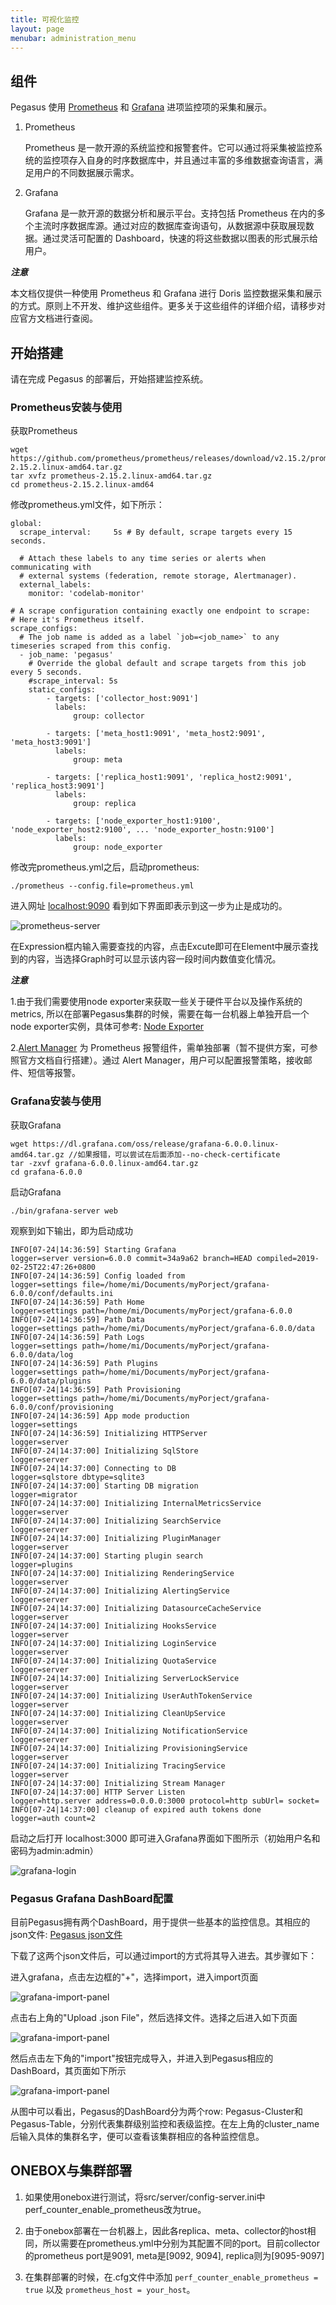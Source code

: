 ```yaml
---
title: 可视化监控
layout: page
menubar: administration_menu
---
```


## 组件

Pegasus 使用 [Prometheus](https://prometheus.io/) 和 [Grafana](https://grafana.com/) 进项监控项的采集和展示。

1. Prometheus

    Prometheus 是一款开源的系统监控和报警套件。它可以通过将采集被监控系统的监控项存入自身的时序数据库中，并且通过丰富的多维数据查询语言，满足用户的不同数据展示需求。

2. Grafana

    Grafana 是一款开源的数据分析和展示平台。支持包括 Prometheus 在内的多个主流时序数据库源。通过对应的数据库查询语句，从数据源中获取展现数据。通过灵活可配置的 Dashboard，快速的将这些数据以图表的形式展示给用户。

***注意***

本文档仅提供一种使用 Prometheus 和 Grafana 进行 Doris 监控数据采集和展示的方式。原则上不开发、维护这些组件。更多关于这些组件的详细介绍，请移步对应官方文档进行查阅。

## 开始搭建

请在完成 Pegasus 的部署后，开始搭建监控系统。

### Prometheus安装与使用

获取Prometheus
```
wget https://github.com/prometheus/prometheus/releases/download/v2.15.2/prometheus-2.15.2.linux-amd64.tar.gz
tar xvfz prometheus-2.15.2.linux-amd64.tar.gz
cd prometheus-2.15.2.linux-amd64
```

修改prometheus.yml文件，如下所示： 
```
global:
  scrape_interval:     5s # By default, scrape targets every 15 seconds.

  # Attach these labels to any time series or alerts when communicating with
  # external systems (federation, remote storage, Alertmanager).
  external_labels:
    monitor: 'codelab-monitor'

# A scrape configuration containing exactly one endpoint to scrape:
# Here it's Prometheus itself.
scrape_configs:
  # The job name is added as a label `job=<job_name>` to any timeseries scraped from this config.
  - job_name: 'pegasus'
    # Override the global default and scrape targets from this job every 5 seconds.
    #scrape_interval: 5s
    static_configs:
        - targets: ['collector_host:9091']
          labels:
              group: collector

        - targets: ['meta_host1:9091', 'meta_host2:9091', 'meta_host3:9091']
          labels:
              group: meta

        - targets: ['replica_host1:9091', 'replica_host2:9091', 'replica_host3:9091']
          labels:
              group: replica

        - targets: ['node_exporter_host1:9100', 'node_exporter_host2:9100', ... 'node_exporter_hostn:9100']
          labels:
              group: node_exporter

```

修改完prometheus.yml之后，启动prometheus:
```
./prometheus --config.file=prometheus.yml
```

进入网址 [localhost:9090](http://localhost:9090) 看到如下界面即表示到这一步为止是成功的。

![prometheus-server](/assets/images/prometheus-server.png)

在Expression框内输入需要查找的内容，点击Excute即可在Element中展示查找到的内容，当选择Graph时可以显示该内容一段时间内数值变化情况。


***注意***

1.由于我们需要使用node exporter来获取一些关于硬件平台以及操作系统的metrics, 所以在部署Pegasus集群的时候，需要在每一台机器上单独开启一个node exporter实例，具体可参考: [Node Exporter](https://github.com/prometheus/node_exporter)

2.[Alert Manager](https://github.com/prometheus/alertmanager) 为 Prometheus 报警组件，需单独部署（暂不提供方案，可参照官方文档自行搭建）。通过 Alert Manager，用户可以配置报警策略，接收邮件、短信等报警。


### Grafana安装与使用

获取Grafana
```
wget https://dl.grafana.com/oss/release/grafana-6.0.0.linux-amd64.tar.gz //如果报错，可以尝试在后面添加--no-check-certificate
tar -zxvf grafana-6.0.0.linux-amd64.tar.gz
cd grafana-6.0.0
```

启动Grafana
```
./bin/grafana-server web
```

观察到如下输出，即为启动成功

```Linux
INFO[07-24|14:36:59] Starting Grafana                         logger=server version=6.0.0 commit=34a9a62 branch=HEAD compiled=2019-02-25T22:47:26+0800
INFO[07-24|14:36:59] Config loaded from                       logger=settings file=/home/mi/Documents/myPorject/grafana-6.0.0/conf/defaults.ini
INFO[07-24|14:36:59] Path Home                                logger=settings path=/home/mi/Documents/myPorject/grafana-6.0.0
INFO[07-24|14:36:59] Path Data                                logger=settings path=/home/mi/Documents/myPorject/grafana-6.0.0/data
INFO[07-24|14:36:59] Path Logs                                logger=settings path=/home/mi/Documents/myPorject/grafana-6.0.0/data/log
INFO[07-24|14:36:59] Path Plugins                             logger=settings path=/home/mi/Documents/myPorject/grafana-6.0.0/data/plugins
INFO[07-24|14:36:59] Path Provisioning                        logger=settings path=/home/mi/Documents/myPorject/grafana-6.0.0/conf/provisioning
INFO[07-24|14:36:59] App mode production                      logger=settings
INFO[07-24|14:36:59] Initializing HTTPServer                  logger=server
INFO[07-24|14:37:00] Initializing SqlStore                    logger=server
INFO[07-24|14:37:00] Connecting to DB                         logger=sqlstore dbtype=sqlite3
INFO[07-24|14:37:00] Starting DB migration                    logger=migrator
INFO[07-24|14:37:00] Initializing InternalMetricsService      logger=server
INFO[07-24|14:37:00] Initializing SearchService               logger=server
INFO[07-24|14:37:00] Initializing PluginManager               logger=server
INFO[07-24|14:37:00] Starting plugin search                   logger=plugins
INFO[07-24|14:37:00] Initializing RenderingService            logger=server
INFO[07-24|14:37:00] Initializing AlertingService             logger=server
INFO[07-24|14:37:00] Initializing DatasourceCacheService      logger=server
INFO[07-24|14:37:00] Initializing HooksService                logger=server
INFO[07-24|14:37:00] Initializing LoginService                logger=server
INFO[07-24|14:37:00] Initializing QuotaService                logger=server
INFO[07-24|14:37:00] Initializing ServerLockService           logger=server
INFO[07-24|14:37:00] Initializing UserAuthTokenService        logger=server
INFO[07-24|14:37:00] Initializing CleanUpService              logger=server
INFO[07-24|14:37:00] Initializing NotificationService         logger=server
INFO[07-24|14:37:00] Initializing ProvisioningService         logger=server
INFO[07-24|14:37:00] Initializing TracingService              logger=server
INFO[07-24|14:37:00] Initializing Stream Manager 
INFO[07-24|14:37:00] HTTP Server Listen                       logger=http.server address=0.0.0.0:3000 protocol=http subUrl= socket=
INFO[07-24|14:37:00] cleanup of expired auth tokens done      logger=auth count=2
```

启动之后打开 localhost:3000 即可进入Grafana界面如下图所示（初始用户名和密码为admin:admin）

![grafana-login](/assets/images/grafana-login.png)

### Pegasus Grafana DashBoard配置

目前Pegasus拥有两个DashBoard，用于提供一些基本的监控信息。其相应的json文件: [Pegasus json文件](/asserts/json/pegasus.json)

下载了这两个json文件后，可以通过import的方式将其导入进去。其步骤如下：

进入grafana，点击左边框的"+"，选择import，进入import页面

![grafana-import-panel](/assets/images/grafana-import-panel-upload.png)

点击右上角的"Upload .json File"，然后选择文件。选择之后进入如下页面

![grafana-import-panel](/assets/images/grafana-import-panel.png)

然后点击左下角的"import"按钮完成导入，并进入到Pegasus相应的DashBoard，其页面如下所示

![grafana-import-panel](/assets/images/grafana-dashboard-pegasus.png)

从图中可以看出，Pegasus的DashBoard分为两个row: Pegasus-Cluster和Pegasus-Table，分别代表集群级别监控和表级监控。在左上角的cluster_name后输入具体的集群名字，便可以查看该集群相应的各种监控信息。

## ONEBOX与集群部署

1. 如果使用onebox进行测试，将src/server/config-server.ini中perf_counter_enable_prometheus改为true。

2. 由于onebox部署在一台机器上，因此各replica、meta、collector的host相同，所以需要在prometheus.yml中分别为其配置不同的port。目前collector的prometheus port是9091, meta是[9092, 9094], replica则为[9095-9097]

3. 在集群部署的时候，在.cfg文件中添加 `perf_counter_enable_prometheus = true` 以及 `prometheus_host = your_host`。

